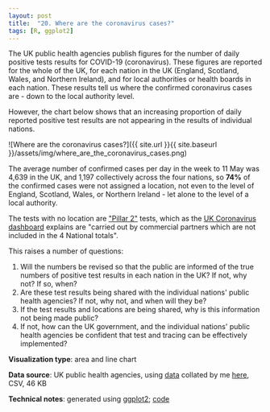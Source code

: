 ```yaml
---
layout: post
title:  "20. Where are the coronavirus cases?"
tags: [R, ggplot2]
---
```


The UK public health agencies publish figures for the number of daily positive tests results for COVID-19 (coronavirus). These figures are reported for the whole of the UK, for each nation in the UK (England, Scotland, Wales, and Northern Ireland), and for local authorities or health boards in each nation. These results tell us where the confirmed coronavirus cases are - down to the local authority level.

However, the chart below shows that an increasing proportion of daily reported positive test results are not appearing in the results of individual nations. 

![Where are the coronavirus cases?]({{ site.url }}{{ site.baseurl }}/assets/img/where_are_the_coronavirus_cases.png)

The average number of confirmed cases per day in the week to 11 May was 4,639 in the UK, and 1,197 collectively across the four nations, so **74%** of the confirmed cases were not assigned a location, not even to the level of England, Scotland, Wales, or Northern Ireland - let alone to the level of a local authority.

The tests with no location are ["Pillar 2"](https://www.gov.uk/guidance/coronavirus-covid-19-information-for-the-public#number-of-cases-and-deaths) tests, which as the [UK Coronavirus dashboard](https://coronavirus.data.gov.uk/) explains are "carried out by commercial partners which are not included in the 4 National totals".

This raises a number of questions:

1. Will the numbers be revised so that the public are informed of the true numbers of positive test results in each nation in the UK? If not, why not? If so, when?
2. Are these test results being shared with the individual nations' public health agencies? If not, why not, and when will they be?
3. If the test results and locations are being shared, why is this information not being made public?
4. If not, how can the UK government, and the individual nations' public health agencies be confident that test and tracing can be effectively implemented?

**Visualization type**: area and line chart

**Data source**: UK public health agencies, using [data](https://github.com/tomwhite/covid-19-uk-data/blob/master/data/covid-19-indicators-uk.csv) collated by me [here](https://github.com/tomwhite/covid-19-uk-data), CSV, 46 KB

**Technical notes**: generated using [ggplot2](https://ggplot2.tidyverse.org/index.html); [code](https://github.com/tomwhite/datavision-code/tree/master/20-where-are-the-coronavirus-cases)

